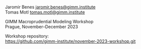 
Jaromir Benes jaromir.benes@gimm.institute<br/>
Tomas Motl tomas.motl@gimm.institute<br/>

GIMM Macroprudential Modeling Workshop<br/> 
Prague, November–December 2023

Workshop repository:<br/>
https://github.com/gimm-institute/november-2023-workshop.git

